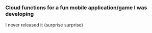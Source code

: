 ### Cloud functions for a fun mobile application/game I was developing 

I never released it (surprise surprise)
